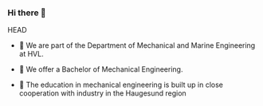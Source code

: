 ### Hi there 👋

<!--
**hau-mech/hau-mech** is a ✨ _special_ ✨ repository because its `README.md` (this file) appears on your GitHub profile.

Here are some ideas to get you started:

- 🔭 I’m currently working on ...
- 🌱 I’m currently learning ...
- 👯 I’m looking to collaborate on ...
- 🤔 I’m looking for help with ...
- 💬 Ask me about ...
- 📫 How to reach me: ...
- 😄 Pronouns: ...
- ⚡ Fun fact: ...
-->

HEAD

- 🔭 We are part of the Department of Mechanical and Marine Engineering at HVL.

- 🌱 We offer a Bachelor of Mechanical Engineering.

- 👯 The education in mechanical engineering is built up in close cooperation with industry in the Haugesund region
